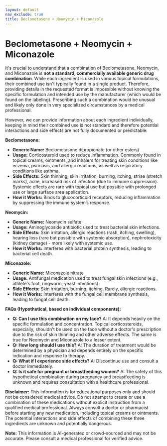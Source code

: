 ```yaml
---
layout: default
nav_exclude: true
title: Beclometasone + Neomycin + Miconazole
---
```


# Beclometasone + Neomycin + Miconazole

It's crucial to understand that a combination of Beclometasone, Neomycin, and Miconazole is **not a standard, commercially available generic drug combination**.  While each ingredient is used in various topical formulations, their combined use isn't typically found in a single product.  Therefore, providing details in the requested format is impossible without knowing the specific formulation and intended use by the manufacturer (which would be found on the labeling).  Prescribing such a combination would be unusual and likely only done in very specialized circumstances by a medical professional.


However, we can provide information about each ingredient individually, keeping in mind their combined use is not standard and therefore potential interactions and side effects are not fully documented or predictable:

**Beclometasone:**

* **Generic Name:** Beclometasone dipropionate (or other esters)
* **Usage:**  Corticosteroid used to reduce inflammation.  Commonly found in topical creams, ointments, and inhalers for treating skin conditions like eczema, psoriasis, and allergic reactions, as well as respiratory conditions like asthma.
* **Side Effects:** Skin thinning, skin irritation, burning, itching, striae (stretch marks),  acne, increased risk of infection (due to immune suppression).  Systemic effects are rare with topical use but possible with prolonged use or large surface area application.
* **How it Works:** Binds to glucocorticoid receptors, reducing inflammation by suppressing the immune system’s response.

**Neomycin:**

* **Generic Name:** Neomycin sulfate
* **Usage:** Aminoglycoside antibiotic used to treat bacterial skin infections.
* **Side Effects:** Skin irritation, allergic reactions (rash, itching, swelling), hearing loss (rare but possible with systemic absorption), nephrotoxicity (kidney damage) - more likely with systemic use.
* **How it Works:** Interferes with bacterial protein synthesis, leading to bacterial cell death.

**Miconazole:**

* **Generic Name:** Miconazole nitrate
* **Usage:** Antifungal medication used to treat fungal skin infections (e.g., athlete's foot, ringworm, yeast infections).
* **Side Effects:** Skin irritation, burning, itching.  Rarely, allergic reactions.
* **How it Works:** Interferes with the fungal cell membrane synthesis, leading to fungal cell death.


**FAQs (Hypothetical, based on individual components):**

* **Q: Can I use this combination on my face?**  A:  It depends heavily on the specific formulation and concentration. Topical corticosteroids, especially, shouldn't be used on the face without a doctor's prescription due to the risk of skin thinning and other adverse effects.  The same is true for Neomycin and Miconazole to a lesser extent.
* **Q: How long should I use this?** A:  The duration of treatment would be determined by a physician and depends entirely on the specific indication and response to therapy.
* **Q: What if I experience side effects?** A:  Discontinue use and consult a doctor immediately.
* **Q: Is it safe for pregnant or breastfeeding women?** A:  The safety of this hypothetical combination during pregnancy and breastfeeding is unknown and requires consultation with a healthcare professional.


**Disclaimer:**  This information is for educational purposes only and should not be considered medical advice.  Do not attempt to create or use a combination of these medications without explicit instruction from a qualified medical professional.  Always consult a doctor or pharmacist before starting any new medication, including topical creams or ointments. The potential interactions and side effects of combining these three ingredients are unknown and potentially dangerous.


**Note:** This information is AI-generated or crowd-sourced and may not be accurate. Please consult a medical professional for verified advice.
